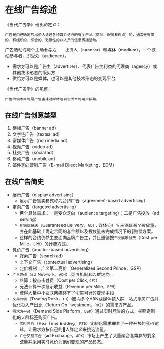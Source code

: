 # 在线广告综述
《当代广告学》给出的定义：

    广告是由已确定的出资人通过各种媒介进行的有关产品（商品、服务和观点）的，通常是有偿的、有组织的、综合的、劝服性的非人员的信息传播活动。

广告活动的两个主动参与方——出资人（sponsor）和媒体（medium）。一个被动参与者，即受众（audience）。

- 需求方可以是广告主（advertiser）、代表广告主利益的代理商（agency）或其他技术形态的采买方
- 供给方可以是媒体，也可以是其他技术形态的变现平台

《当代广告学》的见解：

    广告的根本目的是广告主通过媒体达到低成本的用户接触。

## 在线广告创意类型
1. 横幅广告（banner ad）
1. 文字链广告（textual ad）
1. 富媒体广告（rich media ad）
1. 视频广告（video ad）
1. 社交广告（social ad）
1. 移动广告（mobile ad）
1. 邮件定向营销广告（E-mail Direct Marketing，EDM）

## 在线广告简史
- 展示广告（display advertising）
    - 展示广告售卖模式称为合约广告（agreement-based advertising）
- 定向广告（targeted advertising）
    - 两个具体需求：一是受众定向（audience targeting）；二是广告投放（ad serving）
    - `担保式投送`（Guaranteed Delivery，`GD`）：媒体向广告主保证某个投放量，并在此基础上确定合同的总金额以及投放量未完成情况下的赔偿方案。
    - 这样的合约仍然主要面向品牌广告主，并且遵循按`千次展示付费`（Cost per Mille，`CPM`）的计费方式。
- 竞价广告（auction-based advertising）
    - 搜索广告（search ad）
    - 上下文广告（contextual advertising）
    - 定价机制：广义第二高价（Generalized Second Prince，GSP）
- `广告网络`（ad Network，`ADN`）:竞价机制和人群定向。
    - 结算：按点击付费（Cost per Click, `CPC`）
    - 无法计算千次展示收益（Revenue per Mille，`RPM`）
    - 使得大量中小互联网媒体有了切实可行的变现手段
- `交易终端`（Trading Desk，`TD`）:面向多个ADN或媒体按人群一站式采买广告并优化投入产出比（Return On Investment，`ROI`）的需求方产品。
- `需求方平台`（Demand Side Platform，`DSP`）通过实时竞价的方式，按照定制化的人群标签购买广告。
    - `实时竞价`（Real Time Bidding，`RTB`）定制化需求催生了一种开放的竞价逻辑，让需求方按自己的人群定义来挑选流量。
    - `广告交易平台`（ad Exchange，`ADX`）市场上产生了大量聚合各媒体的剩余流量并采用实时竞价为他们变现的产品形态。
